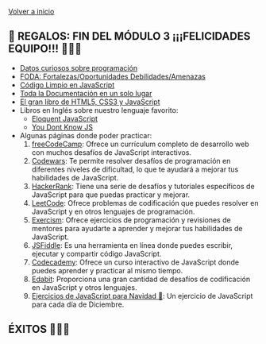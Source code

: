 [Volver a inicio](../README.md)

## 🎉 REGALOS: FIN DEL MÓDULO 3 ¡¡¡FELICIDADES EQUIPO!!! 🎉🎉🎉

- [Datos curiosos sobre programación](datos.md)
- [FODA: Fortalezas/Oportunidades Debilidades/Amenazas](foda.md)
- [Código Limpio en JavaScript](https://github.com/andersontr15/clean-code-javascript-es)
- [Toda la Documentación en un solo lugar](https://devdocs.io/)
- [El gran libro de HTML5, CSS3 y JavaScript](https://github.com/jorgegarba/CodiGo8/blob/master/El%20gran%20libro%20de%20HTML5%2C%20CSS3%20y%20JavaScript%20Ed%203.pdf)
- Libros en Inglés sobre nuestro lenguaje favorito:
  - [Eloquent JavaScript](https://eloquentjavascript.net/)
  - [You Dont Know JS](https://github.com/getify/You-Dont-Know-JS)
- Algunas páginas donde poder practicar:
  1. [freeCodeCamp](https://www.freecodecamp.org/): Ofrece un currículum completo de desarrollo web con muchos desafíos de JavaScript interactivos.
  2. [Codewars](https://www.codewars.com/): Te permite resolver desafíos de programación en diferentes niveles de dificultad, lo que te ayudará a mejorar tus habilidades de JavaScript.
  3. [HackerRank](https://www.hackerrank.com/): Tiene una serie de desafíos y tutoriales específicos de JavaScript para que puedas practicar y mejorar.
  4. [LeetCode](https://leetcode.com/): Ofrece problemas de codificación que puedes resolver en JavaScript y en otros lenguajes de programación.
  5. [Exercism](https://exercism.org/): Ofrece ejercicios de programación y revisiones de mentores para ayudarte a aprender y mejorar tus habilidades de JavaScript.
  6. [JSFiddle](https://jsfiddle.net/): Es una herramienta en línea donde puedes escribir, ejecutar y compartir código JavaScript.
  7. [Codecademy](https://www.codecademy.com/): Ofrece un curso interactivo de JavaScript donde puedes aprender y practicar al mismo tiempo.
  8. [Edabit](https://edabit.com/): Proporciona una gran cantidad de desafíos de codificación en JavaScript y otros lenguajes.
  9. [Ejercicios de JavaScript para Navidad 🎄](https://adventjs.dev/es): Un ejercicio de JavaScript para cada día de Diciembre.
  
## ÉXITOS 💛💛💛
